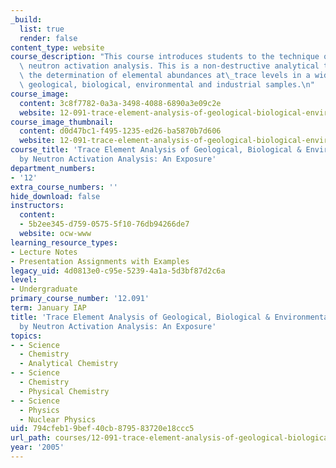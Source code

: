 ```yaml
---
_build:
  list: true
  render: false
content_type: website
course_description: "This course introduces students to the technique of instrumental\
  \ neutron activation analysis. This is a non-destructive analytical technique for\
  \ the determination of elemental abundances at\_trace levels in a wide variety of\
  \ geological, biological, environmental and industrial samples.\n"
course_image:
  content: 3c8f7782-0a3a-3498-4088-6890a3e09c2e
  website: 12-091-trace-element-analysis-of-geological-biological-environmental-materials-by-neutron-activation-analysis-an-exposure-january-iap-2005
course_image_thumbnail:
  content: d0d47bc1-f495-1235-ed26-ba5870b7d606
  website: 12-091-trace-element-analysis-of-geological-biological-environmental-materials-by-neutron-activation-analysis-an-exposure-january-iap-2005
course_title: 'Trace Element Analysis of Geological, Biological & Environmental Materials
  by Neutron Activation Analysis: An Exposure'
department_numbers:
- '12'
extra_course_numbers: ''
hide_download: false
instructors:
  content:
  - 5b2ee345-d759-0575-5f10-76db94266de7
  website: ocw-www
learning_resource_types:
- Lecture Notes
- Presentation Assignments with Examples
legacy_uid: 4d0813e0-c95e-5239-4a1a-5d3bf87d2c6a
level:
- Undergraduate
primary_course_number: '12.091'
term: January IAP
title: 'Trace Element Analysis of Geological, Biological & Environmental Materials
  by Neutron Activation Analysis: An Exposure'
topics:
- - Science
  - Chemistry
  - Analytical Chemistry
- - Science
  - Chemistry
  - Physical Chemistry
- - Science
  - Physics
  - Nuclear Physics
uid: 794cfeb1-9bef-40cb-8795-83720e18ccc5
url_path: courses/12-091-trace-element-analysis-of-geological-biological-environmental-materials-by-neutron-activation-analysis-an-exposure-january-iap-2005
year: '2005'
---
```

